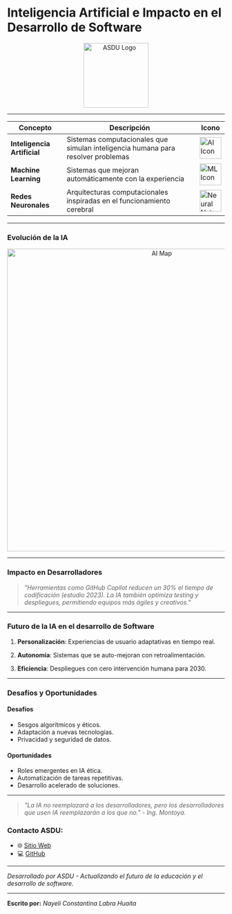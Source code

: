 # Inteligencia Artificial e Impacto en el Desarrollo de Software 
<div align="center">
    <img src="https://avatars.githubusercontent.com/u/115342537?s=200&v=4" alt="ASDU Logo" width="150" height="150">
</div>

---

| Concepto               | Descripción                                                                 | Icono                     |  
|------------------------|-----------------------------------------------------------------------------|---------------------------|  
| **Inteligencia Artificial** | Sistemas computacionales que simulan inteligencia humana para resolver problemas | <img src="https://static.vecteezy.com/system/resources/previews/032/505/082/non_2x/artificial-intelligence-icon-design-free-png.png" alt="AI Icon" width="50" height="50"> |  
| **Machine Learning**    | Sistemas que mejoran automáticamente con la experiencia                     | <img src="https://cdn.iconscout.com/icon/premium/png-512-thumb/machine-learning-13-902561.png" alt="ML Icon" width="50" height="50"> |  
| **Redes Neuronales**    | Arquitecturas computacionales inspiradas en el funcionamiento cerebral      | <img src="https://cdn-icons-png.flaticon.com/512/6994/6994480.png" alt="Neural Network Icon" width="50" height="50"> |  

---

### **Evolución de la IA**  
<div align="center">
    <img src="https://cdn.computerhoy.com/sites/navi.axelspringer.es/public/media/image/2023/11/machine-learning-vs-deep-learning-3213182.jpg?tf=640x" alt="AI Map" width="700">
</div>

---

### **Impacto en Desarrolladores**

> *"Herramientas como GitHub Copilot reducen un 30% el tiempo de codificación (estudio 2023). La IA también optimiza testing y despliegues, permitiendo equipos más ágiles y creativos."*

---

### **Futuro de la IA en el desarrollo de Software**
1. **Personalización**: Experiencias de usuario adaptativas en tiempo real.

2. **Autonomía**: Sistemas que se auto-mejoran con retroalimentación.

3. **Eficiencia**: Despliegues con cero intervención humana para 2030.

---

### **Desafíos y Oportunidades**
#### Desafíos
* Sesgos algorítmicos y éticos.
* Adaptación a nuevas tecnologías.
* Privacidad y seguridad de datos.

#### Oportunidades
* Roles emergentes en IA ética.
* Automatización de tareas repetitivas.
* Desarrollo acelerado de soluciones.

---
> *"La IA no reemplazará a los desarrolladores, pero los desarrolladores que usen IA reemplazarán a los que no." - Ing. Montoya.*

### **Contacto ASDU:**

- 🌐 [Sitio Web](https://asdu.onrender.com/asdu)
- 💻 [GitHub](https://github.com/asdu0)

---
*Desarrollado por ASDU - Actualizando el futuro de la educación y el desarrollo de software.*
___
**Escrito por:** *Nayeli Constantina Labra Huaita*
